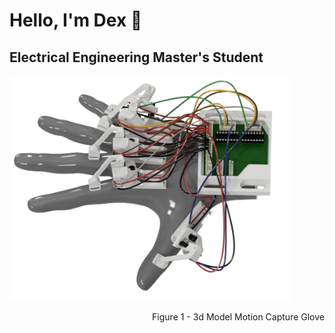 <p align="center">
  <div aligh="left">
    <h1 align="left">Hello, I'm Dex 🤙</h1>
    <h2 align="left">Electrical Engineering Master's Student</h2>
  </div>
  <img src="https://raw.githubusercontent.com/Dexray200/Dexray200/master/HandRender.png" width="450"/>
</p>
<div align="right">
  Figure 1 - 3d Model Motion Capture Glove
</div>


